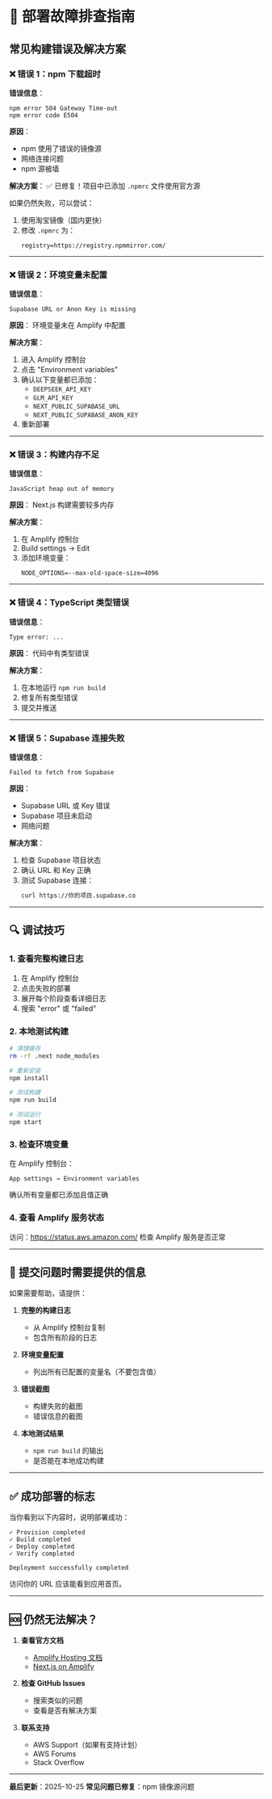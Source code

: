 # 🔧 部署故障排查指南

## 常见构建错误及解决方案

### ❌ 错误 1：npm 下载超时

**错误信息**：
```
npm error 504 Gateway Time-out
npm error code E504
```

**原因**：
- npm 使用了错误的镜像源
- 网络连接问题
- npm 源被墙

**解决方案**：
✅ 已修复！项目中已添加 `.npmrc` 文件使用官方源

如果仍然失败，可以尝试：
1. 使用淘宝镜像（国内更快）
2. 修改 `.npmrc` 为：
   ```
   registry=https://registry.npmmirror.com/
   ```

---

### ❌ 错误 2：环境变量未配置

**错误信息**：
```
Supabase URL or Anon Key is missing
```

**原因**：
环境变量未在 Amplify 中配置

**解决方案**：
1. 进入 Amplify 控制台
2. 点击 "Environment variables"
3. 确认以下变量都已添加：
   - `DEEPSEEK_API_KEY`
   - `GLM_API_KEY`
   - `NEXT_PUBLIC_SUPABASE_URL`
   - `NEXT_PUBLIC_SUPABASE_ANON_KEY`
4. 重新部署

---

### ❌ 错误 3：构建内存不足

**错误信息**：
```
JavaScript heap out of memory
```

**原因**：
Next.js 构建需要较多内存

**解决方案**：
1. 在 Amplify 控制台
2. Build settings → Edit
3. 添加环境变量：
   ```
   NODE_OPTIONS=--max-old-space-size=4096
   ```

---

### ❌ 错误 4：TypeScript 类型错误

**错误信息**：
```
Type error: ...
```

**原因**：
代码中有类型错误

**解决方案**：
1. 在本地运行 `npm run build`
2. 修复所有类型错误
3. 提交并推送

---

### ❌ 错误 5：Supabase 连接失败

**错误信息**：
```
Failed to fetch from Supabase
```

**原因**：
- Supabase URL 或 Key 错误
- Supabase 项目未启动
- 网络问题

**解决方案**：
1. 检查 Supabase 项目状态
2. 确认 URL 和 Key 正确
3. 测试 Supabase 连接：
   ```bash
   curl https://你的项目.supabase.co
   ```

---

## 🔍 调试技巧

### 1. 查看完整构建日志
1. 在 Amplify 控制台
2. 点击失败的部署
3. 展开每个阶段查看详细日志
4. 搜索 "error" 或 "failed"

### 2. 本地测试构建
```bash
# 清理缓存
rm -rf .next node_modules

# 重新安装
npm install

# 测试构建
npm run build

# 测试运行
npm start
```

### 3. 检查环境变量
在 Amplify 控制台：
```
App settings → Environment variables
```
确认所有变量都已添加且值正确

### 4. 查看 Amplify 服务状态
访问：https://status.aws.amazon.com/
检查 Amplify 服务是否正常

---

## 📝 提交问题时需要提供的信息

如果需要帮助，请提供：

1. **完整的构建日志**
   - 从 Amplify 控制台复制
   - 包含所有阶段的日志

2. **环境变量配置**
   - 列出所有已配置的变量名（不要包含值）

3. **错误截图**
   - 构建失败的截图
   - 错误信息的截图

4. **本地测试结果**
   - `npm run build` 的输出
   - 是否能在本地成功构建

---

## ✅ 成功部署的标志

当你看到以下内容时，说明部署成功：

```
✓ Provision completed
✓ Build completed
✓ Deploy completed
✓ Verify completed

Deployment successfully completed
```

访问你的 URL 应该能看到应用首页。

---

## 🆘 仍然无法解决？

1. **查看官方文档**
   - [Amplify Hosting 文档](https://docs.aws.amazon.com/amplify/latest/userguide/)
   - [Next.js on Amplify](https://docs.amplify.aws/guides/hosting/nextjs/)

2. **检查 GitHub Issues**
   - 搜索类似的问题
   - 查看是否有解决方案

3. **联系支持**
   - AWS Support（如果有支持计划）
   - AWS Forums
   - Stack Overflow

---

**最后更新**：2025-10-25
**常见问题已修复**：npm 镜像源问题

